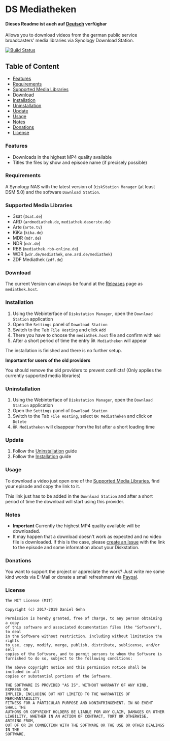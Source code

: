 # DS Mediatheken

#### Dieses Readme ist auch auf [Deutsch](README.md) verfügbar

Allows you to download videos from the german public service broadcasters' media libraries via Synology Download Station.

[![Build Status](https://travis-ci.com/iNaD/ds-mediatheken.svg?branch=master)](https://travis-ci.com/iNaD/ds-mediatheken)

## Table of Content

- [Features](#features)
- [Requirements](#requirements)
- [Supported Media Libraries](#supported-media-libraries)
- [Download](#download)
- [Installation](#installation)
- [Uninstallation](#uninstallation)
- [Update](#update)
- [Usage](#usage)
- [Notes](#notes)
- [Donations](#donations)
- [License](#license)

### Features

- Downloads in the highest MP4 quality available
- Titles the files by show and episode name (if precisely possible)

### Requirements

A Synology NAS with the latest version of `DiskStation Manager` (at least DSM 5.0) and the software `Download Station`.

### Supported Media Libraries

- 3sat (`3sat.de`)
- ARD (`ardmediathek.de`, `mediathek.daserste.de`)
- Arte (`arte.tv`)
- KiKa (`kika.de`)
- MDR (`mdr.de`)
- NDR (`ndr.de`)
- RBB (`mediathek.rbb-online.de`)
- WDR (`wdr.de/mediathek`, `one.ard.de/mediathek`)
- ZDF Mediathek (`zdf.de`)

### Download

The current Version can always be found at the [Releases](https://github.com/iNaD/ds-mediatheken/releases/latest) page as `mediathek.host`.

### Installation

1. Using the Webinterface of `Diskstation Manager`, open the `Download Station` application
2. Open the `Settings` panel of `Download Station`
3. Switch to the Tab `File Hosting` and click `Add`
4. There you have to choose the `mediathek.host` file and confirm with `Add`
5. After a short period of time the entry `ÖR Mediatheken` will appear

The installation is finished and there is no further setup.

**Important for users of the old providers**

You should remove the old providers to prevent conflicts! (Only applies the currently supported media libraries)

### Uninstallation

1. Using the Webinterface of `Diskstation Manager`, open the `Download Station` application
2. Open the `Settings` panel of `Download Station`
3. Switch to the Tab `File Hosting`, select `ÖR Mediatheken` and click on `Delete`
4. `ÖR Mediatheken` will disappear from the list after a short loading time

### Update

1. Follow the [Uninstallation](#uninstallation) guide
2. Follow the [Installation](#installation) guide

### Usage

To download a video just open one of the [Supported Media Libraries](#supported-media-libraries), find your episode and copy the link to it.

This link just has to be added in the `Download Station` and after a short period of time the download will start using this provider.

### Notes


- **Important** Currently the highest MP4 quality available will be downloaded.
- It may happen that a download doesn't work as expected and no video file is downloaded. If this is the case, please [create an Issue](https://github.com/iNaD/ds-mediatheken/issues/new) with the link to the episode and some information about your Diskstation.

### Donations

You want to support the project or appreciate the work? Just write me some kind words via E-Mail or donate a small refreshment via [Paypal](https://paypal.me/theiNaD).

### License

```
The MIT License (MIT)

Copyright (c) 2017-2019 Daniel Gehn

Permission is hereby granted, free of charge, to any person obtaining a copy
of this software and associated documentation files (the "Software"), to deal
in the Software without restriction, including without limitation the rights
to use, copy, modify, merge, publish, distribute, sublicense, and/or sell
copies of the Software, and to permit persons to whom the Software is
furnished to do so, subject to the following conditions:

The above copyright notice and this permission notice shall be included in all
copies or substantial portions of the Software.

THE SOFTWARE IS PROVIDED "AS IS", WITHOUT WARRANTY OF ANY KIND, EXPRESS OR
IMPLIED, INCLUDING BUT NOT LIMITED TO THE WARRANTIES OF MERCHANTABILITY,
FITNESS FOR A PARTICULAR PURPOSE AND NONINFRINGEMENT. IN NO EVENT SHALL THE
AUTHORS OR COPYRIGHT HOLDERS BE LIABLE FOR ANY CLAIM, DAMAGES OR OTHER
LIABILITY, WHETHER IN AN ACTION OF CONTRACT, TORT OR OTHERWISE, ARISING FROM,
OUT OF OR IN CONNECTION WITH THE SOFTWARE OR THE USE OR OTHER DEALINGS IN THE
SOFTWARE.
```
